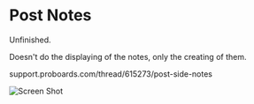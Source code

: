 Post Notes
===========

Unfinished.  

Doesn't do the displaying of the notes, only the creating of them.

support.proboards.com/thread/615273/post-side-notes

![Screen Shot](http://i.imgur.com/QPCDgt3.gif)